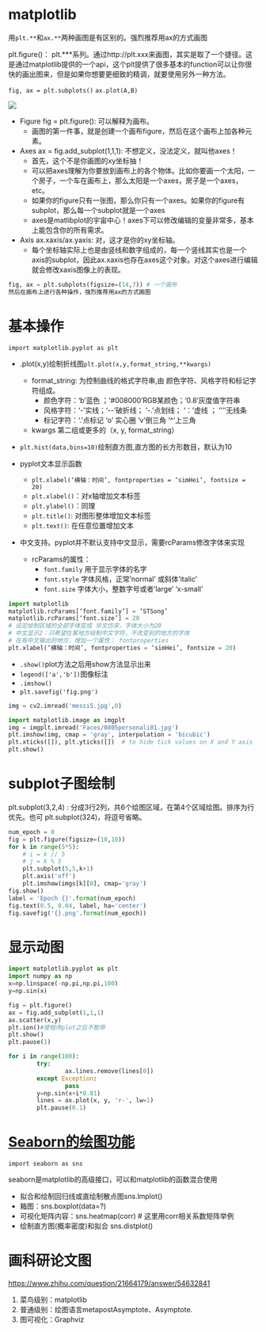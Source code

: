 # matplotlib

用`plt.**`和`ax.**`两种画图是有区别的。强烈推荐用ax的方式画图

plt.figure()： plt.***系列。通过http://plt.xxx来画图，其实是取了一个捷径。这是通过matplotlib提供的一个api，这个plt提供了很多基本的function可以让你很快的画出图来，但是如果你想要更细致的精调，就要使用另外一种方法。

`fig, ax = plt.subplots()`
`ax.plot(A,B)`

![](https://matplotlib.org/1.5.1/_images/fig_map.png)

* Figure fig = plt.figure(): 可以解释为画布。
    * 画图的第一件事，就是创建一个画布figure，然后在这个画布上加各种元素。
* Axes ax = fig.add_subplot(1,1,1): 不想定义，没法定义，就叫他axes！
    * 首先，这个不是你画图的xy坐标抽！
    * 可以把axes理解为你要放到画布上的各个物体。比如你要画一个太阳，一个房子，一个车在画布上，那么太阳是一个axes，房子是一个axes，etc。
    * 如果你的figure只有一张图，那么你只有一个axes。如果你的figure有subplot，那么每一个subplot就是一个axes
    * axes是matlibplot的宇宙中心！axes下可以修改编辑的变量非常多，基本上能包含你的所有需求。
* Axis ax.xaxis/ax.yaxis: 对，这才是你的xy坐标轴。
    * 每个坐标轴实际上也是由竖线和数字组成的，每一个竖线其实也是一个axis的subplot，因此ax.xaxis也存在axes这个对象。对这个axes进行编辑就会修改xaxis图像上的表现。

```python
fig, ax = plt.subplots(figsize=(14,7)) # 一个画布
然后在画布上进行各种操作，强烈推荐用ax的方式画图
```

# 基本操作

`import matplotlib.pyplot as plt`

* .plot(x,y)绘制折线图`plt.plot(x,y,format_string,**kwargs)`
    * format_string: 为控制曲线的格式字符串,由 颜色字符、风格字符和标记字符组成。
        * 颜色字符：‘b’蓝色  ；‘#008000’RGB某颜色；‘0.8’灰度值字符串
        * 风格字符：‘-’实线；‘--’破折线； ‘-.’点划线； ‘：’虚线 ； ‘’‘’无线条
        * 标记字符：‘.’点标记  ‘o’ 实心圈 ‘v’倒三角  ‘^’上三角
    * kwargs 第二组或更多的（x, y, format_string）

* `plt.hist(data,bins=10)`绘制直方图,直方图的长方形数目，默认为10
* pyplot文本显示函数
    * `plt.xlabel(‘横轴：时间’, fontproperties = ‘simHei’, fontsize = 20)`
    * `plt.xlabel()`：对x轴增加文本标签
    * `plt.ylabel()`：同理
    * `plt.title()`: 对图形整体增加文本标签
    * `plt.text()`: 在任意位置增加文本
* 中文支持。pyplot并不默认支持中文显示，需要rcParams修改字体来实现
    * rcParams的属性：
        * `font.family` 用于显示字体的名字
        * `font.style` 字体风格，正常’normal’ 或斜体’italic’
        * `font.size` 字体大小，整数字号或者’large’   ‘x-small’

```python
import matplotlib
matplotlib.rcParams[‘font.family’] = ‘STSong’
matplotlib.rcParams[‘font.size’] = 20
# 设定绘制区域的全部字体变成 华文仿宋，字体大小为20
# 中文显示2：只希望在某地方绘制中文字符，不改变别的地方的字体
# 在有中文输出的地方，增加一个属性： fontproperties
plt.xlabel(‘横轴：时间’, fontproperties = ‘simHei’, fontsize = 20)
```

* `.show()`plot方法之后用show方法显示出来
* `legend(['a','b'])`图像标注
* `.imshow()`
* `plt.savefig('fig.png')`

```python
img = cv2.imread('messi5.jpg',0)

import matplotlib.image as imgplt
img = imgplt.imread('Faces/0805personali01.jpg')
plt.imshow(img, cmap = 'gray', interpolation = 'bicubic')
plt.xticks([]), plt.yticks([])  # to hide tick values on X and Y axis
plt.show()
```

# subplot子图绘制

plt.subplot(3,2,4) :  分成3行2列，共6个绘图区域，在第4个区域绘图。排序为行优先。也可 plt.subplot(324)，将逗号省略。

```python
num_epoch = 0
fig = plt.figure(figsize=(10,10))
for k in range(5*5):
    # i = k // 5
    # j = k % 5
    plt.subplot(5,5,k+1)
    plt.axis('off')
    plt.imshow(imgs[k][0], cmap='gray')
fig.show()
label = 'Epoch {}'.format(num_epoch)
fig.text(0.5, 0.04, label, ha='center')
fig.savefig('{}.png'.format(num_epoch))
```

# 显示动图

```python
import matplotlib.pyplot as plt
import numpy as np
x=np.linspace(-np.pi,np.pi,100)
y=np.sin(x)

fig = plt.figure()
ax = fig.add_subplot(1,1,1)
ax.scatter(x,y)
plt.ion()#使程序plot之后不暂停
plt.show()
plt.pause(1)

for i in range(100):
        try:
                ax.lines.remove(lines[0])
        except Exception:
                pass
        y=np.sin(x+i*0.01)
        lines = ax.plot(x, y, 'r-', lw=1)
        plt.pause(0.1)
```

# [Seaborn的绘图功能](https://blog.csdn.net/kineslave/article/details/82344109)

`import seaborn as sns`

seaborn是matplotlib的高级接口，可以和matplotlib的函数混合使用

* 拟合和绘制回归线或直绘制散点图sns.lmplot()
* 箱图：sns.boxplot(data=?)
* 可视化矩阵内容：sns.heatmap(corr) # 这里用corr相关系数矩阵举例
* 绘制直方图(概率密度)和拟合 sns.distplot()

# 画科研论文图

https://www.zhihu.com/question/21664179/answer/54632841

1. 菜鸟级别：matplotlib
2. 普通级别：绘图语言metapostAsymptote、Asymptote.
3. 图可视化：Graphviz